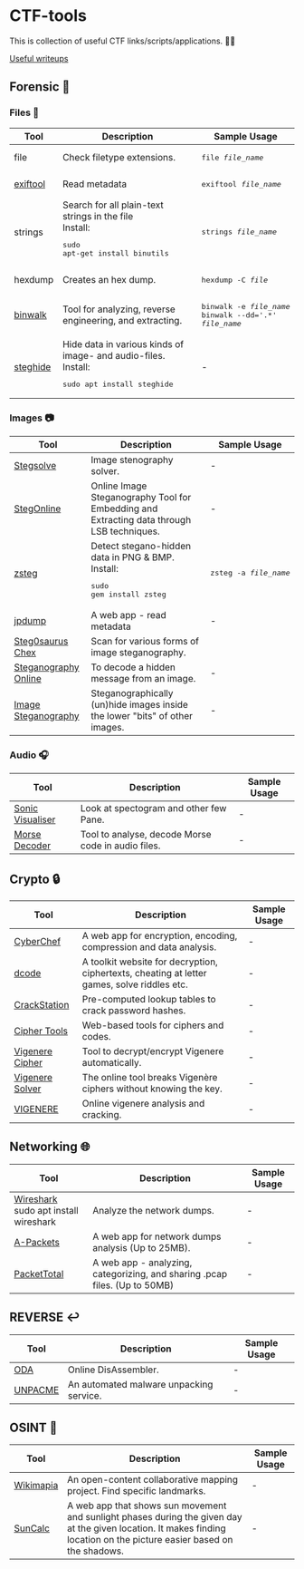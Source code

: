# CTF-tools

This is collection of useful CTF links/scripts/applications. :mage_man:

[Useful writeups](Writeups/README_WRITEUPS.md)

## Forensic :floppy_disk:

### Files :open_file_folder:
| Tool | Description | Sample Usage |
|------|-------------|--------------|
| file | Check filetype extensions. | <pre>file <em>file_name</em></pre> |
| [exiftool](https://linoxide.com/linux-how-to/install-use-exiftool-linux-ubuntu-centos/) | Read metadata | <pre>exiftool <em>file_name</em></pre> |
| strings | Search for all plain-text strings in the file<br>Install: <pre>sudo apt-get install binutils</pre> | <pre>strings <em>file_name</em></pre> |
| hexdump | Creates an hex dump. | <pre>hexdump -C <em>file</em></pre> |
| [binwalk](https://github.com/ReFirmLabs/binwalk) | Tool for analyzing, reverse engineering, and extracting. | <pre>binwalk -e <em>file_name</em><br/>binwalk --dd='.*' <em>file_name</em></pre>
| [steghide](http://steghide.sourceforge.net/documentation/manpage.php) | Hide data in various kinds of image- and audio-files. Install: <pre>sudo apt install steghide</pre> | - |


### Images :camera:
| Tool | Description | Sample Usage |
|------|-------------|--------------|
| [Stegsolve](Forensic/Images/Stegsolve.jar) | Image stenography solver.| - |
| [StegOnline](https://stegonline.georgeom.net/upload) | Online Image Steganography Tool for Embedding and Extracting data through LSB techniques.| - |
| [zsteg](https://github.com/zed-0xff/zsteg)| Detect stegano-hidden data in PNG & BMP. <br/>Install: <pre>sudo gem install zsteg</pre> | <pre>zsteg -a <em>file_name</em></pre>|
| [jpdump](https://cyber.meme.tips/jpdump/) | A web app - read metadata| - |
| [Steg0saurus Chex](https://lukeslytalker.pythonanywhere.com/) | Scan for various forms of image steganography.|
| [Steganography Online](https://stylesuxx.github.io/steganography/) | To decode a hidden message from an image. | - |
|  [Image Steganography](https://incoherency.co.uk/image-steganography/#unhide) | Steganographically (un)hide images inside the lower "bits" of other images. | - |


### Audio :headphones:
| Tool | Description | Sample Usage |
|------|-------------|--------------|
| [Sonic Visualiser](https://www.sonicvisualiser.org/download.html) | Look at spectogram and other few Pane. | - |
| [Morse Decoder](https://morsecode.world/international/decoder/audio-decoder-adaptive.html) |  Tool to analyse, decode Morse code in audio files. | - |


## Crypto :lock:
| Tool | Description | Sample Usage |
|------|-------------|--------------|
| [CyberChef](https://gchq.github.io/CyberChef/) | A web app for encryption, encoding, compression and data analysis. | - |
| [dcode](https://www.dcode.fr/tools-list) | A toolkit website for decryption, ciphertexts, cheating at letter games, solve riddles etc. | - |
| [CrackStation](https://crackstation.net/) | Pre-computed lookup tables to crack password hashes. | - |
| [Cipher Tools](http://rumkin.com/tools/cipher/) | Web-based tools for ciphers and codes. | - |
| [Vigenere Cipher](https://www.dcode.fr/vigenere-cipher) | Tool to decrypt/encrypt Vigenere automatically. | - |
| [Vigenere Solver](https://www.guballa.de/vigenere-solver) | The online tool breaks Vigenère ciphers without knowing the key. | - |
| [VIGENERE](https://f00l.de/hacking/vigenere.php) | Online vigenere analysis and cracking. | - |


## Networking :globe_with_meridians:
| Tool | Description | Sample Usage |
|------|-------------|--------------|
| [Wireshark](https://www.wireshark.org/#download)<br/>sudo apt install wireshark | Analyze the network dumps. | - |
| [A-Packets](https://apackets.com/upload) | A web app for network dumps analysis (Up to 25MB). | - |
| [PacketTotal](https://packettotal.com/) | A web app - analyzing, categorizing, and sharing .pcap files. (Up to 50MB) | - |


## REVERSE :leftwards_arrow_with_hook:
| Tool | Description | Sample Usage |
|------|-------------|--------------|
| [ODA](https://onlinedisassembler.com/odaweb/) | Online DisAssembler. | - |
| [UNPACME](https://www.unpac.me/#/) | An automated malware unpacking service.  | - |


## OSINT :eyes:
| Tool | Description | Sample Usage |
|------|-------------|--------------|
| [Wikimapia](http://wikimapia.org/) | An open-content collaborative mapping project. Find specific landmarks. | - |
| [SunCalc](http://suncalc.net/) |  A web app that shows sun movement and sunlight phases during the given day at the given location. It makes finding location on the picture easier based on the shadows.| - |
